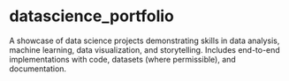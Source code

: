 # datascience_portfolio
A showcase of data science projects demonstrating skills in data analysis, machine learning, data visualization, and storytelling. Includes end-to-end implementations with code, datasets (where permissible), and documentation.
